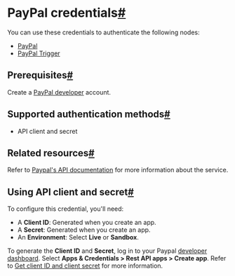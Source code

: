 [](https://github.com/n8n-io/n8n-docs/edit/main/docs/integrations/builtin/credentials/paypal.md "Edit this page")

# PayPal credentials[#](#paypal-credentials "Permanent link")

You can use these credentials to authenticate the following nodes:

*   [PayPal](../../app-nodes/n8n-nodes-base.paypal/)
*   [PayPal Trigger](../../trigger-nodes/n8n-nodes-base.paypaltrigger/)

## Prerequisites[#](#prerequisites "Permanent link")

Create a [PayPal developer](https://developer.paypal.com/home) account.

## Supported authentication methods[#](#supported-authentication-methods "Permanent link")

*   API client and secret

## Related resources[#](#related-resources "Permanent link")

Refer to [Paypal's API documentation](https://developer.paypal.com/api/rest/) for more information about the service.

## Using API client and secret[#](#using-api-client-and-secret "Permanent link")

To configure this credential, you'll need:

*   A **Client ID**: Generated when you create an app.
*   A **Secret**: Generated when you create an app.
*   An **Environment**: Select **Live** or **Sandbox**.

To generate the **Client ID** and **Secret**, log in to your Paypal [developer dashboard](https://developer.paypal.com/dashboard/). Select **Apps & Credentials > Rest API apps > Create app**. Refer to [Get client ID and client secret](https://developer.paypal.com/api/rest/#link-getclientidandclientsecret) for more information.